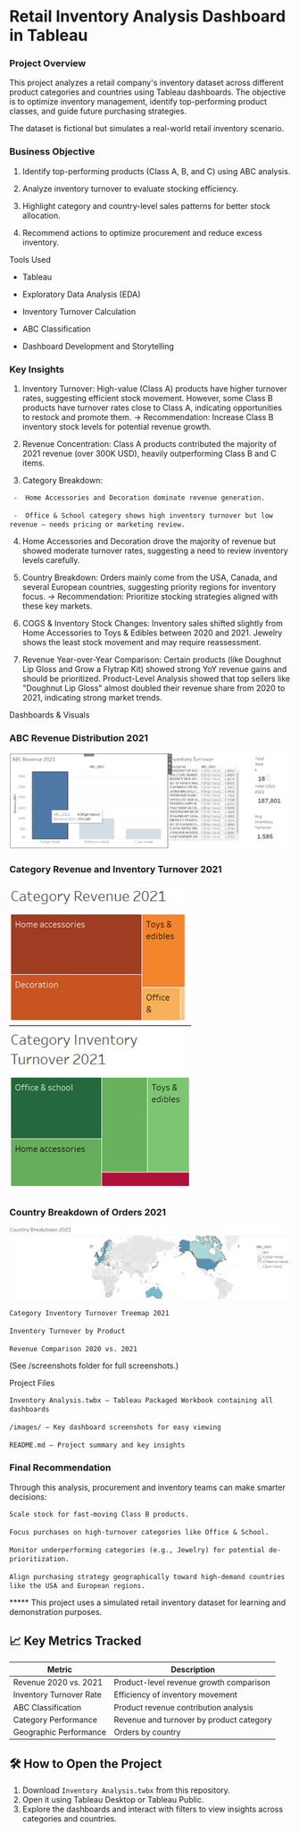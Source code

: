 # Retail Inventory Analysis Dashboard in Tableau

### Project Overview

This project analyzes a retail company's inventory dataset across different product categories and countries using Tableau dashboards.
The objective is to optimize inventory management, identify top-performing product classes, and guide future purchasing strategies.

The dataset is fictional but simulates a real-world retail inventory scenario.

### Business Objective

  1. Identify top-performing products (Class A, B, and C) using ABC analysis.

  2. Analyze inventory turnover to evaluate stocking efficiency.

  3. Highlight category and country-level sales patterns for better stock allocation.

  4. Recommend actions to optimize procurement and reduce excess inventory.

Tools Used

  - Tableau

  - Exploratory Data Analysis (EDA)

  - Inventory Turnover Calculation

  - ABC Classification

  - Dashboard Development and Storytelling


### Key Insights

   1. Inventory Turnover:
      High-value (Class A) products have higher turnover rates, suggesting efficient stock movement.
      However, some Class B products have turnover rates close to Class A, indicating opportunities to restock and promote them.
    → Recommendation: Increase Class B inventory stock levels for potential revenue growth.

   2. Revenue Concentration:
      Class A products contributed the majority of 2021 revenue (over 300K USD), heavily outperforming Class B and C items.

   3. Category Breakdown:

     -  Home Accessories and Decoration dominate revenue generation.

     -  Office & School category shows high inventory turnover but low revenue — needs pricing or marketing review.

   4. Home Accessories and Decoration drove the majority of revenue but showed moderate turnover rates, suggesting a need to review inventory levels carefully.

   5. Country Breakdown:
      Orders mainly come from the USA, Canada, and several European countries, suggesting priority regions for inventory focus.
    → Recommendation: Prioritize stocking strategies aligned with these key markets.

   6. COGS & Inventory Stock Changes:
      Inventory sales shifted slightly from Home Accessories to Toys & Edibles between 2020 and 2021.
      Jewelry shows the least stock movement and may require reassessment.
      
   7. Revenue Year-over-Year Comparison:
      Certain products (like Doughnut Lip Gloss and Grow a Flytrap Kit) showed strong YoY revenue gains and should be prioritized.
      Product-Level Analysis showed that top sellers like "Doughnut Lip Gloss" almost doubled their revenue share from 2020 to 2021, indicating strong market trends.

Dashboards & Visuals

### ABC Revenue Distribution 2021
![ABC Revenue](screenshots/ABC%20revenue%20Class%20A%20Products.png)

### Category Revenue and Inventory Turnover 2021
![Category Revenue and Inventory Turnover](screenshots/Category%20Revenue%20and%20Category%20inventory%20turnover%202021%20treemap.png)

### Country Breakdown of Orders 2021
![Country Breakdown](screenshots/Country%20breakdown%20by%20product%20class.png)

    Category Inventory Turnover Treemap 2021

    Inventory Turnover by Product

    Revenue Comparison 2020 vs. 2021


(See /screenshots folder for full screenshots.)

Project Files

    Inventory Analysis.twbx – Tableau Packaged Workbook containing all dashboards

    /images/ – Key dashboard screenshots for easy viewing

    README.md – Project summary and key insights


### Final Recommendation

Through this analysis, procurement and inventory teams can make smarter decisions:

    Scale stock for fast-moving Class B products.

    Focus purchases on high-turnover categories like Office & School.

    Monitor underperforming categories (e.g., Jewelry) for potential de-prioritization.

    Align purchasing strategy geographically toward high-demand countries like the USA and European regions.

***** This project uses a simulated retail inventory dataset for learning and demonstration purposes.

## 📈 Key Metrics Tracked

| Metric                    | Description                                           |
|----------------------------|-------------------------------------------------------|
| Revenue 2020 vs. 2021      | Product-level revenue growth comparison              |
| Inventory Turnover Rate    | Efficiency of inventory movement                     |
| ABC Classification         | Product revenue contribution analysis                |
| Category Performance       | Revenue and turnover by product category             |
| Geographic Performance     | Orders by country                                     |

## 🛠️ How to Open the Project

1. Download `Inventory Analysis.twbx` from this repository.
2. Open it using Tableau Desktop or Tableau Public.
3. Explore the dashboards and interact with filters to view insights across categories and countries.
